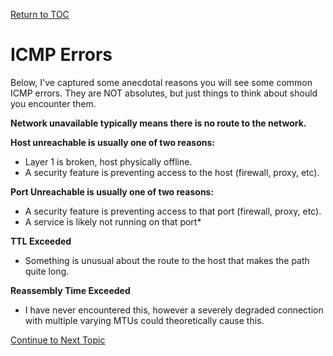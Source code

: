 <a href="https://github.com/CyberTrainingUSAF/08-Network-Programming/blob/master/00-Table-of-Contents.md" > Return to TOC </a>

# ICMP Errors

Below, I've captured some anecdotal reasons you will see some common ICMP errors. They are NOT absolutes, but just things to think about should you encounter them.

**Network unavailable typically means there is no route to the network.**

**Host unreachable is usually one of two reasons:**

* Layer 1 is broken, host physically offline.
* A security feature is preventing access to the host \(firewall, proxy, etc\).

**Port Unreachable is usually one of two reasons:**

* A security feature is preventing access to that port \(firewall, proxy, etc\).
* A service is likely not running on that port\*

**TTL Exceeded**

* Something is unusual about the route to the host that makes the path quite long.

**Reassembly Time Exceeded**

* I have never encountered this, however a severely degraded connection with multiple varying MTUs could theoretically cause this.

<a href="https://github.com/CyberTrainingUSAF/08-Network-Programming/blob/master/00-Table-of-Contents.md" > Continue to Next Topic </a>
